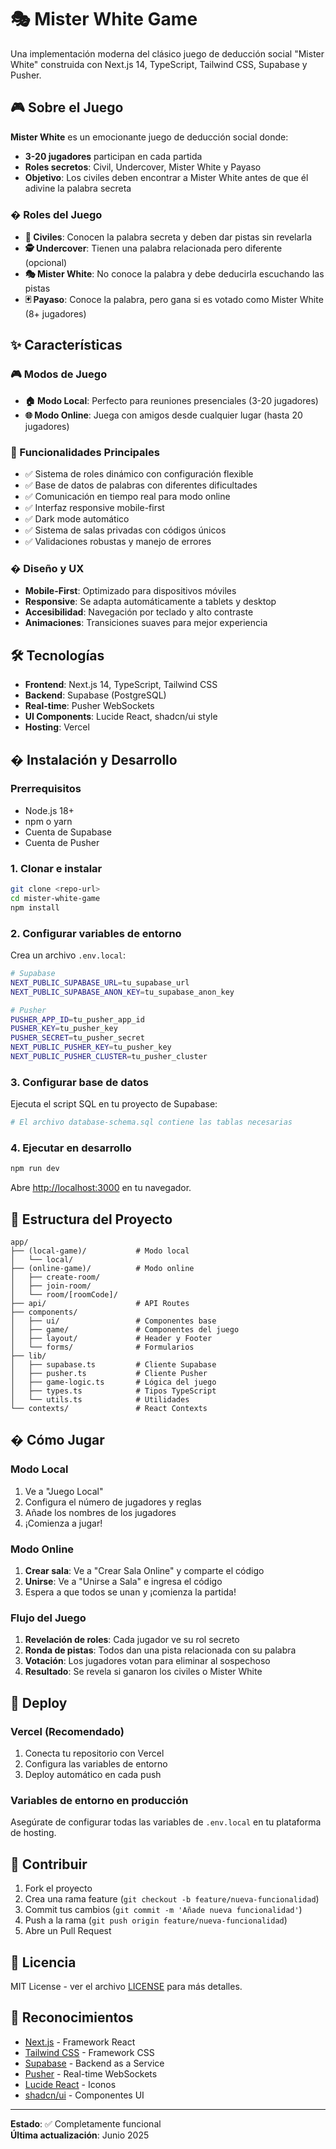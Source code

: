 # 🎭 Mister White Game

Una implementación moderna del clásico juego de deducción social "Mister White" construida con Next.js 14, TypeScript, Tailwind CSS, Supabase y Pusher.

## 🎮 Sobre el Juego

**Mister White** es un emocionante juego de deducción social donde:

- **3-20 jugadores** participan en cada partida
- **Roles secretos**: Civil, Undercover, Mister White y Payaso
- **Objetivo**: Los civiles deben encontrar a Mister White antes de que él adivine la palabra secreta

### � Roles del Juego

- **👥 Civiles**: Conocen la palabra secreta y deben dar pistas sin revelarla
- **🕵️ Undercover**: Tienen una palabra relacionada pero diferente (opcional)
- **🎭 Mister White**: No conoce la palabra y debe deducirla escuchando las pistas
- **🃏 Payaso**: Conoce la palabra, pero gana si es votado como Mister White (8+ jugadores)

## ✨ Características

### 🎮 Modos de Juego
- **🏠 Modo Local**: Perfecto para reuniones presenciales (3-20 jugadores)
- **🌐 Modo Online**: Juega con amigos desde cualquier lugar (hasta 20 jugadores)

### 🎯 Funcionalidades Principales
- ✅ Sistema de roles dinámico con configuración flexible
- ✅ Base de datos de palabras con diferentes dificultades
- ✅ Comunicación en tiempo real para modo online
- ✅ Interfaz responsive mobile-first
- ✅ Dark mode automático
- ✅ Sistema de salas privadas con códigos únicos
- ✅ Validaciones robustas y manejo de errores

### � Diseño y UX
- **Mobile-First**: Optimizado para dispositivos móviles
- **Responsive**: Se adapta automáticamente a tablets y desktop
- **Accesibilidad**: Navegación por teclado y alto contraste
- **Animaciones**: Transiciones suaves para mejor experiencia

## 🛠️ Tecnologías

- **Frontend**: Next.js 14, TypeScript, Tailwind CSS
- **Backend**: Supabase (PostgreSQL)
- **Real-time**: Pusher WebSockets
- **UI Components**: Lucide React, shadcn/ui style
- **Hosting**: Vercel

## � Instalación y Desarrollo

### Prerrequisitos
- Node.js 18+
- npm o yarn
- Cuenta de Supabase
- Cuenta de Pusher

### 1. Clonar e instalar
```bash
git clone <repo-url>
cd mister-white-game
npm install
```

### 2. Configurar variables de entorno
Crea un archivo `.env.local`:
```bash
# Supabase
NEXT_PUBLIC_SUPABASE_URL=tu_supabase_url
NEXT_PUBLIC_SUPABASE_ANON_KEY=tu_supabase_anon_key

# Pusher 
PUSHER_APP_ID=tu_pusher_app_id
PUSHER_KEY=tu_pusher_key
PUSHER_SECRET=tu_pusher_secret
NEXT_PUBLIC_PUSHER_KEY=tu_pusher_key
NEXT_PUBLIC_PUSHER_CLUSTER=tu_pusher_cluster
```

### 3. Configurar base de datos
Ejecuta el script SQL en tu proyecto de Supabase:
```bash
# El archivo database-schema.sql contiene las tablas necesarias
```

### 4. Ejecutar en desarrollo
```bash
npm run dev
```

Abre [http://localhost:3000](http://localhost:3000) en tu navegador.

## 📁 Estructura del Proyecto

```
app/
├── (local-game)/           # Modo local
│   └── local/
├── (online-game)/          # Modo online
│   ├── create-room/
│   ├── join-room/
│   └── room/[roomCode]/
├── api/                    # API Routes
├── components/
│   ├── ui/                 # Componentes base
│   ├── game/               # Componentes del juego
│   ├── layout/             # Header y Footer
│   └── forms/              # Formularios
├── lib/
│   ├── supabase.ts         # Cliente Supabase
│   ├── pusher.ts           # Cliente Pusher
│   ├── game-logic.ts       # Lógica del juego
│   ├── types.ts            # Tipos TypeScript
│   └── utils.ts            # Utilidades
└── contexts/               # React Contexts
```

## � Cómo Jugar

### Modo Local
1. Ve a "Juego Local"
2. Configura el número de jugadores y reglas
3. Añade los nombres de los jugadores
4. ¡Comienza a jugar!

### Modo Online
1. **Crear sala**: Ve a "Crear Sala Online" y comparte el código
2. **Unirse**: Ve a "Unirse a Sala" e ingresa el código
3. Espera a que todos se unan y ¡comienza la partida!

### Flujo del Juego
1. **Revelación de roles**: Cada jugador ve su rol secreto
2. **Ronda de pistas**: Todos dan una pista relacionada con su palabra
3. **Votación**: Los jugadores votan para eliminar al sospechoso
4. **Resultado**: Se revela si ganaron los civiles o Mister White

## 🚀 Deploy

### Vercel (Recomendado)
1. Conecta tu repositorio con Vercel
2. Configura las variables de entorno
3. Deploy automático en cada push

### Variables de entorno en producción
Asegúrate de configurar todas las variables de `.env.local` en tu plataforma de hosting.

## 🤝 Contribuir

1. Fork el proyecto
2. Crea una rama feature (`git checkout -b feature/nueva-funcionalidad`)
3. Commit tus cambios (`git commit -m 'Añade nueva funcionalidad'`)
4. Push a la rama (`git push origin feature/nueva-funcionalidad`)
5. Abre un Pull Request

## 📄 Licencia

MIT License - ver el archivo [LICENSE](LICENSE) para más detalles.

## 🙏 Reconocimientos

- [Next.js](https://nextjs.org/) - Framework React
- [Tailwind CSS](https://tailwindcss.com/) - Framework CSS
- [Supabase](https://supabase.com/) - Backend as a Service
- [Pusher](https://pusher.com/) - Real-time WebSockets
- [Lucide React](https://lucide.dev/) - Iconos
- [shadcn/ui](https://ui.shadcn.com/) - Componentes UI

---

**Estado**: ✅ Completamente funcional  
**Última actualización**: Junio 2025
